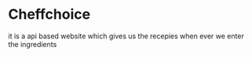 # Cheffchoice
it is a api based website which gives us the recepies when ever we enter the ingredients
